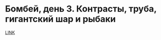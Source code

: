 # Бомбей, день 3. Контрасты, труба, гигантский шар и рыбаки



[LINK](https://varlamov.ru/1287815.html)